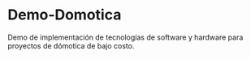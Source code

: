 # Demo-Domotica
Demo de implementación de tecnologías de software y hardware para proyectos de dómotica de bajo costo.
